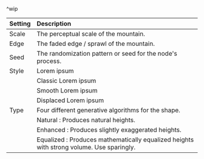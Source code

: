 ^wip

| Setting   | Description                                                                                |
| :-------- | :----------------------------------------------------------------------------------------- |
| Scale | The perceptual scale of the mountain.                                                      |
| Edge  | The faded edge / sprawl of the mountain.                                                   |
| Seed  | The randomization pattern or seed for the node's process.                                  |
| Style | Lorem ipsum                                                                                |
|           | Classic Lorem ipsum                                                                      |
|           | Smooth Lorem ipsum                                                                       |
|           | Displaced Lorem ipsum                                                                    |
| Type  | Four different generative algorithms for the shape.                                        |
|           | Natural : Produces natural heights.                                                      |
|           | Enhanced : Produces slightly exaggerated heights.                                        |
|           | Equalized : Produces mathematically equalized heights with strong volume. Use sparingly. |
